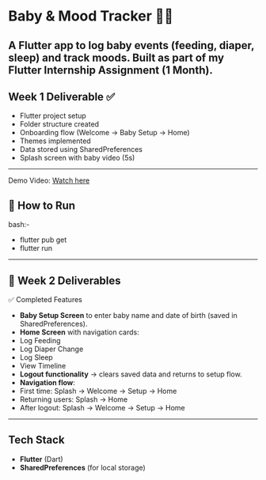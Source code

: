 # Baby & Mood Tracker 👶🍼 
A Flutter app to log baby events (feeding, diaper, sleep) and track moods.
Built as part of my **Flutter Internship Assignment (1 Month)**. 
---
## Week 1 Deliverable ✅
- Flutter project setup
- Folder structure created
- Onboarding flow (Welcome → Baby Setup → Home)
- Themes implemented
- Data stored using SharedPreferences
- Splash screen with baby video (5s)
---
  
  Demo Video: [Watch here](https://drive.google.com/file/d/1Fd8J4npQOwGCBCC2q6dfE8SEicsEpZNQ/view?usp=drivesdk) 
  ## 🚀 How to Run 
  bash:-
- flutter pub get 
- flutter run
--- 
## 🚀 Week 2 Deliverables ### 
✅ Completed Features 
- **Baby Setup Screen** to enter baby name and date of birth (saved in SharedPreferences).
- **Home Screen** with navigation cards:
- Log Feeding
- Log Diaper Change
- Log Sleep
- View Timeline
- **Logout functionality** → clears saved data and returns to setup flow.
- **Navigation flow**:
- First time: Splash → Welcome → Setup → Home
- Returning users: Splash → Home
- After logout: Splash → Welcome → Setup → Home
---
## Tech Stack 
- **Flutter** (Dart)
- **SharedPreferences** (for local storage)
